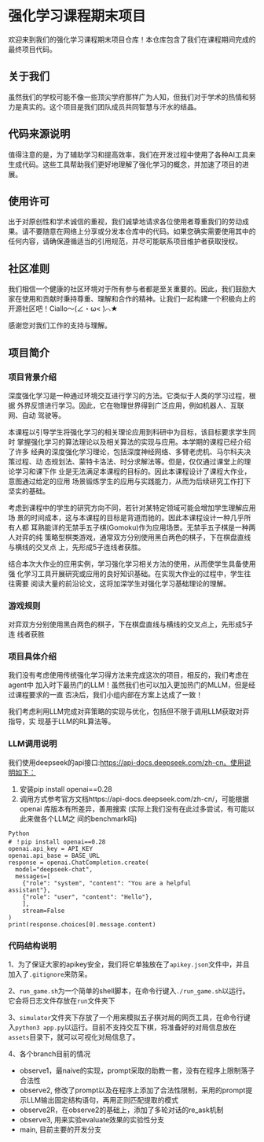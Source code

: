 # 强化学习课程期末项目
欢迎来到我们的强化学习课程期末项目仓库！本仓库包含了我们在课程期间完成的最终项目代码。

## 关于我们
虽然我们的学校可能不像一些顶尖学府那样广为人知，但我们对于学术的热情和努力是真实的。这个项目是我们团队成员共同智慧与汗水的结晶。

## 代码来源说明
值得注意的是，为了辅助学习和提高效率，我们在开发过程中使用了各种AI工具来生成代码。这些工具帮助我们更好地理解了强化学习的概念，并加速了项目的进展。

## 使用许可
出于对原创性和学术诚信的重视，我们诚挚地请求各位使用者尊重我们的劳动成果。请不要随意在网络上分享或分发本仓库中的代码。如果您确实需要使用其中的任何内容，请确保遵循适当的引用规范，并尽可能联系项目维护者获取授权。

## 社区准则
我们相信一个健康的社区环境对于所有参与者都是至关重要的。因此，我们鼓励大家在使用和贡献时秉持尊重、理解和合作的精神。让我们一起构建一个积极向上的开源社区吧！Ciallo～(∠・ω< )⌒★

感谢您对我们工作的支持与理解。

## 项目简介
### 项目背景介绍
深度强化学习是一种通过环境交互进行学习的方法。它类似于人类的学习过程，根据
外界反馈进行学习。因此，它在物理世界得到广泛应用，例如机器人、互联网、自动
驾驶等。 

本课程以引导学生将强化学习的相关理论应用到科研中为目标，该目标要求学生同时
掌握强化学习的算法理论以及相关算法的实现与应用。本学期的课程已经介绍了许多
经典的深度强化学习理论，包括深度神经网络、多臂老虎机、马尔科夫决策过程、动
态规划法、蒙特卡洛法、时分求解法等。但是，仅仅通过课堂上的理论学习和课下作
业是无法满足本课程的目标的。因此本课程设计了课程大作业，意图通过给定的应用
场景锻炼学生的应用与实践能力，从而为后续研究工作打下坚实的基础。 

考虑到课程中的学生的研究方向不同，若针对某特定领域可能会增加学生理解应用场
景的时间成本，这与本课程的目标是背道而驰的。因此本课程设计一种几乎所有人都
耳熟能详的无禁手五子棋(Gomoku)作为应用场景。无禁手五子棋是一种两人对弈的纯
策略型棋类游戏，通常双方分别使用黑白两色的棋子，下在棋盘直线与横线的交叉点
上，先形成5子连线者获胜。 

结合本次大作业的应用实例，学习强化学习相关方法的使用，从而使学生具备使用强
化学习工具开展研究或应用的良好知识基础。在实现大作业的过程中，学生往往需要
阅读大量的前沿论文，这将加深学生对强化学习基础理论的理解。

### 游戏规则 
对弈双方分别使用黑白两色的棋子，下在棋盘直线与横线的交叉点上，先形成5子连
线者获胜
### 项目具体介绍
我们没有考虑使用传统强化学习得方法来完成这次的项目，相反的，我们考虑在agent中
加入时下最热门的LLM！虽然我们也可以加入更加热门的MLLM，但是经过课程要求的一直
否决后，我们小组内部在方案上达成了一致！

我们考虑利用LLM完成对弈策略的实现与优化，包括但不限于调用LLM获取对弈指导，实
现基于LLM的RL算法等。
### LLM调用说明
我们使用deepseek的api接口:https://api-docs.deepseek.com/zh-cn。使用说明如下：
1. 安装pip install openai==0.28 
2. 调用方式参考官方文档https://api-docs.deepseek.com/zh-cn/，可能根据 openai
库版本有所差异，善用搜索 (实际上我们没有在此过多尝试，有可能以此来做各个LLM之
间的benchmark吗)

```
Python 
# ！pip install openai==0.28 
openai.api_key = API_KEY 
openai.api_base = BASE_URL 
response = openai.ChatCompletion.create( 
  model="deepseek-chat", 
  messages=[ 
    {"role": "system", "content": "You are a helpful 
assistant"}, 
    {"role": "user", "content": "Hello"}, 
    ],
    stream=False 
) 
print(response.choices[0].message.content)
```
### 代码结构说明
1、为了保证大家的apikey安全，我们将它单独放在了`apikey.json`文件中，并且加入了`.gitignore`来防呆。

2、`run_game.sh`为一个简单的shell脚本，在命令行键入`./run_game.sh`以运行。它会将日志文件存放在`run`文件夹下

3、`simulator`文件夹下存放了一个用来模拟五子棋对局的网页工具，在命令行键入`python3 app.py`以运行。目前不支持交互下棋，将准备好的对局信息放在`assets`目录下，就可以可视化对局信息了。

4、各个branch目前的情况
  - observe1，最naive的实现，prompt采取的助教一套，没有在程序上限制落子合法性
  - observe2, 修改了prompt以及在程序上添加了合法性限制，采用的prompt提示LLM输出固定结构语句，再用正则匹配提取的模式
  - observe2R，在observe2的基础上，添加了多轮对话的re_ask机制
  - observe3, 用来实验evaluate效果的实验性分支
  - main, 目前主要的开发分支